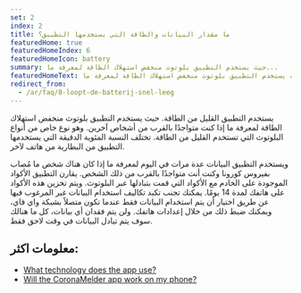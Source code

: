```yaml
---
set: 2
index: 2
title: ما مقدار البيانات والطاقة التي يستخدمها التطبيق؟
featuredHome: true
featuredHomeIndex: 6
featuredHomeIcon: battery
summary: حيث يستخدم التطبيق بلوتوث منخفض استهلاك الطاقة لمعرفة ما...
featuredHomeText: حيث يستخدم التطبيق بلوتوث منخفض استهلاك الطاقة لمعرفة ما...
redirect_from: 
  - /ar/faq/8-loopt-de-batterij-snel-leeg
---
```

يستخدم التطبيق القليل من الطاقة. حيث يستخدم التطبيق بلوتوث منخفض استهلاك الطاقة لمعرفة ما إذا كنت متواجدًا بالقرب من أشخاص آخرين. وهو نوع خاص من أنواع البلوتوث التي تستخدم القليل من الطاقة. تختلف النسبة المئوية الدقيقة التي يستخدمها التطبيق من البطارية من هاتف لآخر.

ويستخدم التطبيق البيانات عدة مرات في اليوم لمعرفة ما إذا كان هناك شخص ما مُصاب بفيروس كورونا وكنت أنت متواجدًا بالقرب من ذلك الشخص. يقارن التطبيق الأكواد الموجودة على الخادم مع الأكواد التي قمت بتبادلها عبر البلوتوث. ويتم تخزين هذه الأكواد على هاتفك لمدة 14 يومًا.
يمكنك تجنب تكبد تكاليف استخدام البيانات غير المرغوب فيها عن طريق اختيار أن يتم استخدام البيانات فقط عندما تكون متصلاً بشبكة واي فاي، ويمكنك ضبط ذلك من خلال إعدادات هاتفك. ولن يتم فقدان أي بيانات، كل ما هنالك سوف يتم تبادل البيانات في وقت لاحق فقط.

## معلومات اكثر:

- [What technology does the app use?](/{{page.lang}}/faq/2-6-hoe-werkt-de-app-technisch-precies) 
- [Will the CoronaMelder app work on my phone?](/{{page.lang}}/faq/1-6-werkt-coronamelder-op-mijn-tel)
